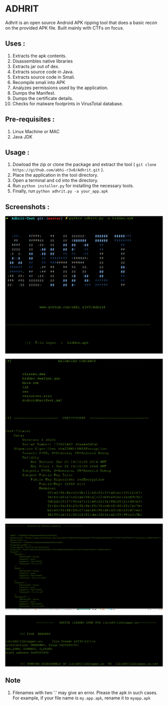 # ADHRIT
Adhrit is an open source Android APK ripping tool that does a basic recon on the provided APK file. Built mainly with CTFs on focus. 

## Uses :

1. Extracts the apk contents.
2. Disassembles native libraries
3. Extracts jar out of dex.
4. Extracts source code in Java.
5. Extracts source code in Smali. 
6. Recompile smali into APK
7. Analyzes permissions used by the application.
8. Dumps the Manifest.
9. Dumps the certificate details.
10. Checks for malware footprints in VirusTotal database.  


## Pre-requisites :

1. Linux Machine or MAC
2. Java JDK


## Usage :

1. Dowload the zip or clone the package and extract the tool ( ```git clone https://github.com/abhi-r3v0/Adhrit.git``` ).
2. Place the application in the tool directory. 
3. Open a terminal and cd into the directory.
4. Run ```python installer.py``` for installing the necessary tools.
5. Finally, run ```python adhrit.py -a your_app.apk```



## Screenshots :


![alt text](Docs/images/1.png)


![alt text](Docs/images/2.png)


![alt text](Docs/images/4.png)


![alt text](Docs/images/5.png)


## Note

1. Filenames with two '.' may give an error. Please the apk in such cases.
For example, if your file name is ```my.app.apk```, rename it to ```myapp.apk```

